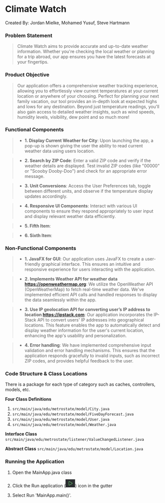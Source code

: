 # Climate Watch
Created By: Jordan Mielke, Mohamed Yusuf, Steve Hartmann

### Problem Statement
>Climate Watch aims to provide accurate and up-to-date weather information. Whether you're 
checking the local weather or planning for a trip abroad, our app ensures you have the latest 
forecasts at your fingertips.

### Product Objective
>Our application offers a comprehensive weather tracking experience, allowing you to effortlessly
view current temperatures at your current location or anywhere of your choosing. Perfect for planning 
your next family vacation, our tool provides an in-depth look at expected highs and lows for any 
destination. Beyond just temperature readings, you'll also gain access to detailed weather insights,
such as wind speeds, humidity levels, visibility, dew point and so much more!

### Functional Components
> * **1. Display Current Weather for City**: Upon launching the app, a pop-up is shown giving the user the ability to
  read current weather data using users location.
 
> * **2. Search by ZIP Code**: Enter a valid ZIP code and verify if the weather details are displayed. 
 Test invalid ZIP codes (like "00000" or "Scooby Dooby-Doo") and check for an appropriate error message.
 
> * **3. Unit Conversions**: Access the User Preferences tab, toggle between different units, and observe if the 
  temperature display updates accordingly.

> * **4. Responsive UI Components**: Interact with various UI components to ensure they respond appropriately to user
 input and display relevant weather data efficiently.

> * **5. Fifth Item**: 

> * **6. Sixth Item**: 

### Non-Functional Components
> * **1. JavaFX for GUI**: Our application uses JavaFX to create a user-friendly graphical interface. This ensures
  an intuitive and responsive experience for users interacting with the application.

> * **2. Implements Weather API for weather data https://openweathermap.org**: We utilize the OpenWeather API 
  (OpenWeatherMap) to fetch real-time weather data. We've implemented efficient API calls and handled responses to 
  display the data seamlessly within the app.

> * **3. Use IP geolocation API for converting user’s IP address to location https://ipstack.com**: Our application 
  incorporates the IP-Stack API to convert users' IP addresses into geographical locations. This feature 
  enables the app to automatically detect and display weather information for the user's current location, enhancing 
  the app's usability and personalization.

> * **4. Error handling**: We have implemented comprehensive input validation and error handling mechanisms. This 
  ensures that the application responds gracefully to invalid inputs, such as incorrect ZIP codes, and provides 
  helpful feedback to the user.



### Code Structure & Class Locations
There is a package for each type of category such as caches, controllers, models, etc.

**Four Class Definitions**
  1. `src/main/java/edu/metrostate/model/City.java`
  2. `src/main/java/edu/metrostate/model/FiveDayForecast.java`
  3. `src/main/java/edu/metrostate/model/User.java`
  4. `src/main/java/edu/metrostate/model/Weather.java`

**Interface Class** `src/main/java/edu/metrostate/listener/ValueChangedListener.java`

**Abstract Class** `src/main/java/edu/metrostate/model/Location.java`

### Running the Application
1. Open the MainApp.java class
2. Click the Run application (![img.png](img.png)) icon in the gutter

3. Select Run 'MainApp.main()'.